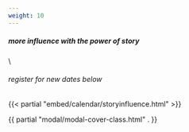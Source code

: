 ```yaml
---
weight: 10
---
```


##### more influence with the power of story
\
###### register for new dates below

{{< partial "embed/calendar/storyinfluence.html" >}}

<!-- modal cover, only put once -->
{{ partial "modal/modal-cover-class.html" . }}
